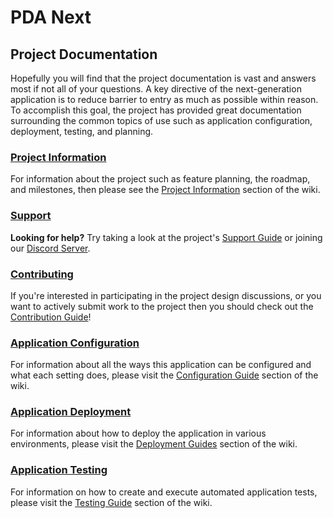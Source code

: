 # PDA Next

## Project Documentation

Hopefully you will find that the project documentation is vast and answers most if not all of your questions. A key
directive of the next-generation application is to reduce barrier to entry as much as possible within reason. To
accomplish this goal, the project has provided great documentation surrounding the common topics of use such as
application configuration, deployment, testing, and planning.

### [Project Information](https://github.com/PowerDNS-Admin/pda-next/blob/main/docs/wiki/project/README.md)

For information about the project such as feature planning, the roadmap, and milestones, then please see the
[Project Information](https://github.com/PowerDNS-Admin/pda-next/blob/main/docs/wiki/project/README.md) section of the wiki.

### [Support](https://github.com/PowerDNS-Admin/pda-next/blob/main/docs/wiki/support/README.md)

**Looking for help?** Try taking a look at the project's
[Support Guide](https://github.com/PowerDNS-Admin/pda-next/blob/main/docs/wiki/support/README.md) or joining
our [Discord Server](https://discord.powerdnsadmin.org).

### [Contributing](https://github.com/PowerDNS-Admin/pda-next/blob/main/docs/wiki/contributing/README.md)

If you're interested in participating in the project design discussions, or you want to actively submit work to the
project then you should check out the
[Contribution Guide](https://github.com/PowerDNS-Admin/pda-next/blob/main/docs/wiki/contributing/README.md)!

### [Application Configuration](https://github.com/PowerDNS-Admin/pda-next/blob/main/docs/wiki/configuration/README.md)

For information about all the ways this application can be configured and what each setting does, please visit the
[Configuration Guide](https://github.com/PowerDNS-Admin/pda-next/blob/main/docs/wiki/configuration/README.md) section of the wiki.

### [Application Deployment](https://github.com/PowerDNS-Admin/pda-next/blob/main/docs/wiki/deployment/README.md)

For information about how to deploy the application in various environments, please visit the
[Deployment Guides](https://github.com/PowerDNS-Admin/pda-next/blob/main/docs/wiki/deployment/README.md) section of the wiki.

### [Application Testing](https://github.com/PowerDNS-Admin/pda-next/blob/main/docs/wiki/testing/README.md)

For information on how to create and execute automated application tests, please visit the
[Testing Guide](https://github.com/PowerDNS-Admin/pda-next/blob/main/docs/wiki/testing/README.md) section of the wiki.
